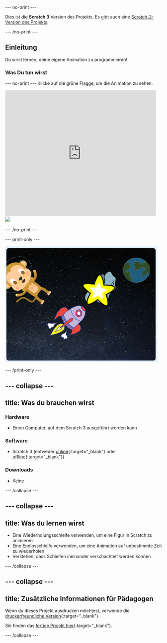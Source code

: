 --- no-print ---

Dies ist die **Scratch 3** Version des Projekts. Es gibt auch eine [Scratch-2-Version des Projekts](https://projects.raspberrypi.org/de-DE/projects/lost-in-space-scratch2).

--- /no-print ---

## Einleitung

Du wirst lernen, deine eigene Animation zu programmieren!

### Was Du tun wirst

--- no-print --- Klicke auf die grüne Flagge, um die Animation zu sehen.

<div class="scratch-preview">
  <iframe allowtransparency="true" width="485" height="402" src="https://scratch.mit.edu/projects/embed/227524980/?autostart=false" frameborder="0" scrolling="no"></iframe>
  <img src="images/space-final.png">
</div>

--- /no-print ---

--- print-only ---

![Fertiges Projekt](images/showcase_static.png)

--- /print-only ---

--- collapse ---
---
title: Was du brauchen wirst
---

### Hardware

- Einen Computer, auf dem Scratch 3 ausgeführt werden kann

### Software

- Scratch 3 (entweder [online](http://rpf.io/scratchon){:target="_blank"} oder [offline](http://rpf.io/scratchoff){:target="_blank"})

### Downloads

- Keine

--- /collapse ---

--- collapse ---
---
title: Was du lernen wirst
---

- Eine Wiederholungsschleife verwenden, um eine Figur in Scratch zu animieren
- Eine Endlosschleife verwenden, um eine Animation auf unbestimmte Zeit zu wiederholen
- Verstehen, dass Schleifen ineinander verschachtelt werden können

--- /collapse ---

--- collapse ---
---
title: Zusätzliche Informationen für Pädagogen
---

Wenn du dieses Projekt ausdrucken möchtest, verwende die [druckerfreundliche Version](https://projects.raspberrypi.org/de-DE/projects/lost-in-space/print){:target="_blank"}.

Sie finden das [fertige Projekt hier](http://rpf.io/p/de-DE/lost-in-space-get){:target="_blank"}.

--- /collapse ---